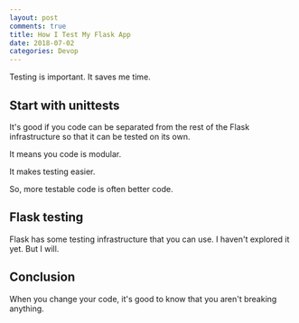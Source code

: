 ```yaml
---
layout: post
comments: true
title: How I Test My Flask App
date: 2018-07-02
categories: Devop
---
```


Testing is important. It saves me time.

## Start with unittests
It's good if you code can be separated from the rest of the Flask infrastructure so that it can be tested on its own. 

It means you code is modular.

It makes testing easier.

So, more testable code is often better code. 

## Flask testing
Flask has some testing infrastructure that you can use. I haven't explored it yet. But I will.

## Conclusion
When you change your code, it's good to know that you aren't breaking anything.
